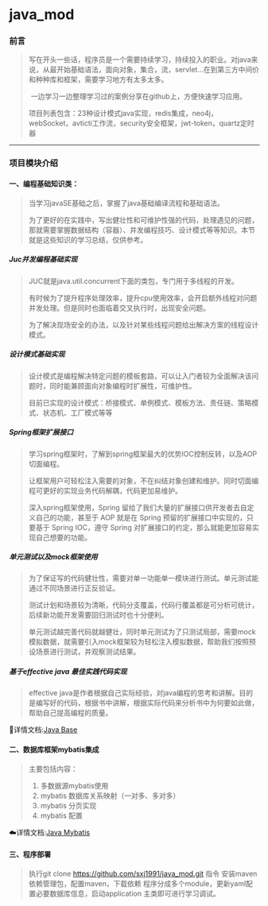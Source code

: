 # java_mod

### 前言

> ​         写在开头一些话，程序员是一个需要持续学习，持续投入的职业。对java来说，从最开始基础语法，面向对象，集合，流，servlet...在到第三方中间价和种种库和框架，需要学习地方有太多太多。
>
> ​        一边学习一边整理学习过的案例分享在github上，方便快速学习应用。
>
> ​       项目列表包含：23种设计模式java实现，redis集成，neo4j，webSocket，avticti工作流，security安全框架，jwt-token，quartz定时器

---

### 项目模块介绍

#### 一、编程基础知识类：
> 当学习javaSE基础之后，掌握了java基础编译流程和基础语法。
>
> 为了更好的在实践中，写出健壮性和可维护性强的代码，处理遇见的问题，那就需要掌握数据结构（容器）、并发编程技巧、设计模式等等知识。本节就是这些知识的学习总结，仅供参考。

##### Juc并发编程基础实现

> JUC就是java.util.concurrent下面的类包，专门用于多线程的开发。
>
> 有时候为了提升程序处理效率，提升cpu使用效率，会开启额外线程对问题并发处理。但是同时也面临着交叉执行时，出现安全问题。
>
> 为了解决现场安全的办法，以及针对某些线程问题给出解决方案的线程设计模式。

##### 设计模式基础实现

> 设计模式是编程解决特定问题的模板套路，可以让入门者较为全面解决该问题时，同时能兼顾面向对象编程时扩展性，可维护性。
>
> 目前已实现的设计模式：桥接模式、单例模式、模板方法、责任链、策略模式、状态机、工厂模式等等

##### Spring框架扩展接口

> 学习spring框架时，了解到spring框架最大的优势IOC控制反转，以及AOP切面编程。
>
> 让框架用户可轻松注入需要的对象，不在纠结对象创建和维护。同时切面编程可更好的实现业务代码解耦，代码更加易维护。
>
> 深入spring框架使用，Spring 留给了我们大量的扩展接口供开发者去自定义自己的功能，甚至于 AOP 就是在 Spring 预留的扩展接口中实现的，只要基于 Spring IOC，遵守 Spring 对扩展接口的约定，那么就能更加容易实现自己想要的功能。

##### 单元测试以及mock框架使用

> 为了保证写的代码健壮性，需要对单一功能单一模块进行测试。单元测试能通过不同场景进行正反验证。
>
> 测试计划和场景较为清晰，代码分支覆盖，代码行覆盖都是可分析可统计，后续新功能开发需要回归测试时也十分便利。
>
> 单元测试越完善代码就越健壮，同时单元测试为了只测试局部，需要mock模拟数据，就需要引入mock框架较为轻松注入模拟数据，帮助我们按照预设场景进行测试，并观察测试结果。

##### 基于effective java 最佳实践代码实现

> effective java是作者根据自己实际经验，对java编程的思考和讲解。目的是编写好的代码，根据书中讲解，根据实际代码来分析书中为何要如此做，帮助自己提高编程的质量。

:muscle:详情文档:[Java Base](/base/README.md)

#### 二、数据库框架mybatis集成
> 主要包括内容：
> 1. 多数据源mybatis使用
> 2. mybatis 数据库关系映射（一对多、多对多）
> 3. mybatis 分页实现
> 4. mybatis 配置

:cloud:详情文档:[Java Mybatis](/mybatisJasypt/README.md)

#### 三、程序部署
> 执行git clone https://github.com/sxj1991/java_mod.git 指令
> 安装maven依赖管理包，配置maven，下载依赖
> 程序分成多个module，更新yaml配置必要数据库信息，启动application 主类即可进行学习调试。





